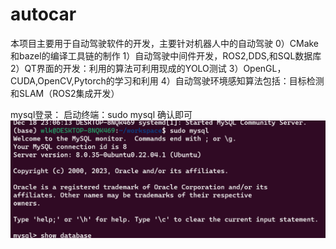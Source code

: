 # autocar
本项目主要用于自动驾驶软件的开发，主要针对机器人中的自动驾驶
0）CMake和bazel的编译工具链的制作
1）自动驾驶中间件开发，ROS2,DDS,和SQL数据库
2）QT界面的开发：利用的算法可利用现成的YOLO测试
3）OpenGL，CUDA,OpenCV,Pytorch的学习和利用
4）自动驾驶环境感知算法包括：目标检测和SLAM（ROS2集成开发）

mysql登录：
启动终端：sudo mysql 确认即可
![Alt text](image.png)